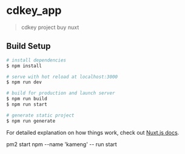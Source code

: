 # cdkey_app

> cdkey project buy nuxt

## Build Setup

```bash
# install dependencies
$ npm install 

# serve with hot reload at localhost:3000
$ npm run dev

# build for production and launch server
$ npm run build
$ npm run start

# generate static project
$ npm run generate
```

For detailed explanation on how things work, check out [Nuxt.js docs](https://nuxtjs.org).

pm2 start npm --name 'kameng' -- run start